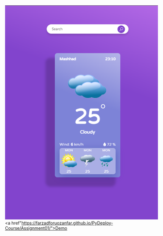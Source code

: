 ![alt text](<Screenshot (92).png>)
<a href"https://farzadforuozanfar.github.io/PyDeploy-Course/Assignment01/">Demo </a>
